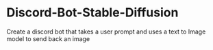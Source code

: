 # Discord-Bot-Stable-Diffusion
Create a discord bot that takes a user prompt and uses a text to Image model to send back an image
